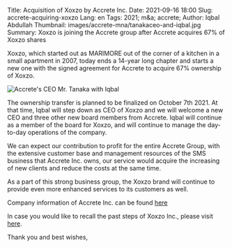 Title: Acquisition of Xoxzo by Accrete Inc.
Date: 2021-09-16 18:00
Slug: accrete-acquiring-xoxzo
Lang: en
Tags: 2021; m&a; accrete;
Author: Iqbal Abdullah
Thumbnail: images/accrete-mna/tanakaceo-and-iqbal.jpg
Summary: Xoxzo is joining the Accrete group after Accrete acquires 67% of Xoxzo shares

Xoxzo, which started out as MARIMORE out of the corner of a kitchen in a small apartment in 2007, today ends a 14-year
long chapter and starts a new one with the signed agreement for Accrete to acquire 67% ownership of Xoxzo.

![Accrete's CEO Mr. Tanaka with Iqbal](/images/accrete-mna/tanakaceo-and-iqbal.jpg)

The ownership transfer is planned to be finalized on October 7th 2021. At that time, Iqbal will step down as CEO of
Xoxzo and we will welcome a new CEO and three other new board members from Accrete. Iqbal will continue as a member of
the board for Xoxzo, and will continue to manage the day-to-day operations of the company.

We can expect our contribution to profit for the entire Accrete Group,
with the extensive customer base and management resources of the SMS business that Accrete Inc. owns, 
our service would acquire the increasing of new clients and reduce the costs at the same time.

As a part of this strong business group, the Xoxzo brand will continue to provide even more enhanced services to its customers as well.


Company information of Accrete Inc. can be found [here](https://www.accrete-inc.com/company/en/)

In case you would like to recall the past steps of Xoxzo Inc., please visit [here](https://info.xoxzo.com/).

Thank you and best wishes,

